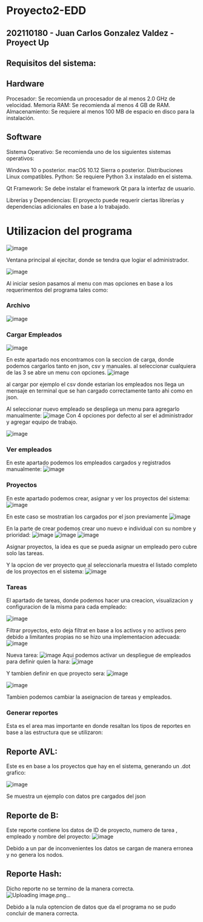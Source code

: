 # Proyecto2-EDD

## 202110180 - Juan Carlos Gonzalez Valdez - Proyect Up
## Requisitos del sistema:

## Hardware

Procesador: Se recomienda un procesador de al menos 2.0 GHz de velocidad.
Memoria RAM: Se recomienda al menos 4 GB de RAM.
Almacenamiento: Se requiere al menos 100 MB de espacio en disco para la instalación.

## Software

Sistema Operativo: Se recomienda uno de los siguientes sistemas operativos:

Windows 10 o posterior.
macOS 10.12 Sierra o posterior.
Distribuciones Linux compatibles.
Python: Se requiere Python 3.x instalado en el sistema.

Qt Framework: Se debe instalar el framework Qt para la interfaz de usuario.

Librerías y Dependencias: El proyecto puede requerir ciertas librerías y dependencias adicionales en base a lo trabajado.


# Utilizacion del programa

![image](https://github.com/Larryking-8-6/Proyecto2-EDD/assets/125839529/42d4bd69-4f33-40fd-8e8c-fd482b461c74)

Ventana principal al ejecitar, donde se tendra que logiar el administrador.

![image](https://github.com/Larryking-8-6/Proyecto2-EDD/assets/125839529/d0dbe2e0-79d5-46ee-9874-24204975b6c0)

Al iniciar sesion pasamos al menu con mas opciones en base a los requerimentos del programa tales como:

### Archivo
![image](https://github.com/Larryking-8-6/Proyecto2-EDD/assets/125839529/89dc6af5-34eb-479b-bca6-96cc89d8d62c)


### Cargar Empleados
![image](https://github.com/Larryking-8-6/Proyecto2-EDD/assets/125839529/7204e18b-f4ff-4992-af12-e4f7bc1e9794)

En este apartado nos encontramos con la seccion de carga, donde podemos cargarlos tanto en json, csv y manuales. al seleccionar cualquiera de las 3 se abre un menu con opciones.
![image](https://github.com/Larryking-8-6/Proyecto2-EDD/assets/125839529/74225c36-c10d-480a-905c-5ed8279c5549)

al cargar por ejemplo el csv donde estarian los empleados nos llega un mensaje en terminal que se han cargado correctamente tanto ahi como en json.

Al seleccionar nuevo empleado se despliega un menu para agregarlo manualmente:
![image](https://github.com/Larryking-8-6/Proyecto2-EDD/assets/125839529/9ff20594-f4cd-4c26-b079-e43ed26618db)
Con 4 opciones por defecto al ser el administrador y agregar equipo de trabajo.

![image](https://github.com/Larryking-8-6/Proyecto2-EDD/assets/125839529/bc57ad03-9d7d-4887-8778-7f40bf80dfbd)

### Ver empleados

En este apartado podemos los empleados cargados y registrados manualmente:
![image](https://github.com/Larryking-8-6/Proyecto2-EDD/assets/125839529/a8ead9f9-415e-4551-a242-7f916077654e)

### Proyectos

En este apartado podemos crear, asignar y ver los proyectos del sistema:
![image](https://github.com/Larryking-8-6/Proyecto2-EDD/assets/125839529/6cd69476-c194-4221-9190-fe23878a5523)

En este caso se mostratian los cargados por el json previamente
![image](https://github.com/Larryking-8-6/Proyecto2-EDD/assets/125839529/93f783f3-b79b-4f94-ab96-34ac96c9a2ce)

En la parte de crear podemos crear uno nuevo e individual con su nombre y prioridad:
![image](https://github.com/Larryking-8-6/Proyecto2-EDD/assets/125839529/b4366dbf-a306-4c84-94d6-ce98e6ae737d)
![image](https://github.com/Larryking-8-6/Proyecto2-EDD/assets/125839529/b6843f44-9e88-442a-ab88-e1badfdeae9b)
![image](https://github.com/Larryking-8-6/Proyecto2-EDD/assets/125839529/34d63023-c717-4993-b36e-6bb3f85711d9)

Asignar proyectos, la idea es que se pueda asignar un empleado pero cubre solo las tareas.

Y la opcion de ver proyecto que al seleccionarla muestra el listado completo de los proyectos en el sistema:
![image](https://github.com/Larryking-8-6/Proyecto2-EDD/assets/125839529/ba9dc97a-3476-4485-9db9-680f58076f1e)

### Tareas

El apartado de tareas, donde podemos hacer una creacion, visualizacion y configuracion de la misma para cada empleado:

![image](https://github.com/Larryking-8-6/Proyecto2-EDD/assets/125839529/2a202e08-8031-4269-a8b8-b37e1b4ccfc6)

Filtrar proyectos, esto deja filtrat en base a los activos y no activos pero debido a limitantes propias no se hizo una implementacion adecuada:
![image](https://github.com/Larryking-8-6/Proyecto2-EDD/assets/125839529/5dacad7b-916e-4f50-b5ab-4a1a39cdb3a3)


Nueva tarea:
![image](https://github.com/Larryking-8-6/Proyecto2-EDD/assets/125839529/3e2280a9-2904-47f0-9f80-b596634d95be)
Aqui podemos activar un despliegue de empleados para definir quien la hara:
![image](https://github.com/Larryking-8-6/Proyecto2-EDD/assets/125839529/6bf6f327-60ed-43f3-9f97-823761a20599)

Y tambien definir en que proyecto sera:
![image](https://github.com/Larryking-8-6/Proyecto2-EDD/assets/125839529/074ec3ee-acec-4758-8b8e-0d958e1d73af)

![image](https://github.com/Larryking-8-6/Proyecto2-EDD/assets/125839529/a7d999fc-c8ab-4809-bbec-d09ae1b87162)

Tambien podemos cambiar la aseignacion de tareas y empleados.

### Generar reportes

Esta es el area mas importante en donde resaltan los tipos de reportes en base a las estructura que se utilizaron:

## Reporte AVL:
Este es en base a los proyectos que hay en el sistema, generando un .dot grafico:

![image](https://github.com/Larryking-8-6/Proyecto2-EDD/assets/125839529/a46afb40-9672-4840-a60f-83da0dc2fa3f)

Se muestra un ejemplo con datos pre cargados del json

## Reporte de B:
Este reporte contiene los datos de ID de proyecto, numero de tarea , empleado y nombre del proyecto:
![image](https://github.com/Larryking-8-6/Proyecto2-EDD/assets/125839529/9d44d2cf-8141-46dc-b714-f63ce6448655)

Debido a un par de inconvenientes los datos se cargan de manera erronea y no genera los nodos.

## Reporte Hash:

Dicho reporte no se termino de la manera correcta.
![Uploading image.png…]()

Debido a la nula optencion de datos que da el programa no se pudo concluir de manera correcta.

